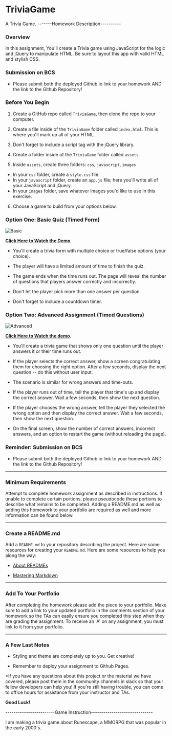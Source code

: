 # TriviaGame
A Trivia Game.
-------Homework Description----------

### Overview

In this assignment, You'll create a Trivia game using JavaScript for the logic and jQuery to manipulate HTML. Be sure to layout this app with valid HTML and stylish CSS.

### Submission on BCS

* Please submit both the deployed Github.io link to your homework AND the link to the Github Repository!

### Before You Begin

1. Create a GitHub repo called `TriviaGame`, then clone the repo to your computer.

2. Create a file inside of the `TriviaGame` folder called `index.html`. This is where you'll mark up all of your HTML.
3. Don't forget to include a script tag with the jQuery library.

4. Create a folder inside of the `TriviaGame` folder called `assets`.
5. Inside `assets`, create three folders: `css`, `javascript`, `images`

* In your `css` folder, create a `style.css` file.
* In your `javascript` folder, create an `app.js` file; here you'll write all of your JavaScript and jQuery.
* In your `images` folder, save whatever images you'd like to use in this exercise.

6. Choose a game to build from your options below. 

### Option One: Basic Quiz (Timed Form)

![Basic](Images/1-basic.jpg)

**[Click Here to Watch the Demo](basic-trivia-demo.mov)**.

* You'll create a trivia form with multiple choice or true/false options (your choice).

* The player will have a limited amount of time to finish the quiz. 

* The game ends when the time runs out. The page will reveal the number of questions that players answer correctly and incorrectly.

* Don't let the player pick more than one answer per question.

* Don't forget to include a countdown timer.

### Option Two: Advanced Assignment (Timed Questions)

![Advanced](Images/2-advanced.jpg)

**[Click Here to Watch the demo](advanced-trivia-demo.mov)**.

* You'll create a trivia game that shows only one question until the player answers it or their time runs out.

* If the player selects the correct answer, show a screen congratulating them for choosing the right option. After a few seconds, display the next question -- do this without user input.

* The scenario is similar for wrong answers and time-outs.

* If the player runs out of time, tell the player that time's up and display the correct answer. Wait a few seconds, then show the next question.
* If the player chooses the wrong answer, tell the player they selected the wrong option and then display the correct answer. Wait a few seconds, then show the next question.

* On the final screen, show the number of correct answers, incorrect answers, and an option to restart the game (without reloading the page).

### Reminder: Submission on BCS

* Please submit both the deployed Github.io link to your homework AND the link to the Github Repository!

- - -

### Minimum Requirements

Attempt to complete homework assignment as described in instructions. If unable to complete certain portions, please pseudocode these portions to describe what remains to be completed. Adding a README.md as well as adding this homework to your portfolio are required as well and more information can be found below.

- - -

### Create a README.md

Add a `README.md` to your repository describing the project. Here are some resources for creating your `README.md`. Here are some resources to help you along the way:

* [About READMEs](https://help.github.com/articles/about-readmes/)

* [Mastering Markdown](https://guides.github.com/features/mastering-markdown/)

- - -

### Add To Your Portfolio

After completing the homework please add the piece to your portfolio. Make sure to add a link to your updated portfolio in the comments section of your homework so the TAs can easily ensure you completed this step when they are grading the assignment. To receive an 'A' on any assignment, you must link to it from your portfolio.

- - -

### A Few Last Notes

* Styling and theme are completely up to you. Get creative!

* Remember to deploy your assignment to Github Pages.

*If you have any questions about this project or the material we have covered, please post them in the community channels in slack so that your fellow developers can help you! If you're still having trouble, you can come to office hours for assistance from your instructor and TAs.

**Good Luck!**






------------------------Game Instruction------------------------------

I am making a trivia game about Runescape, a MMORPG that was popular in the early 2000's.










